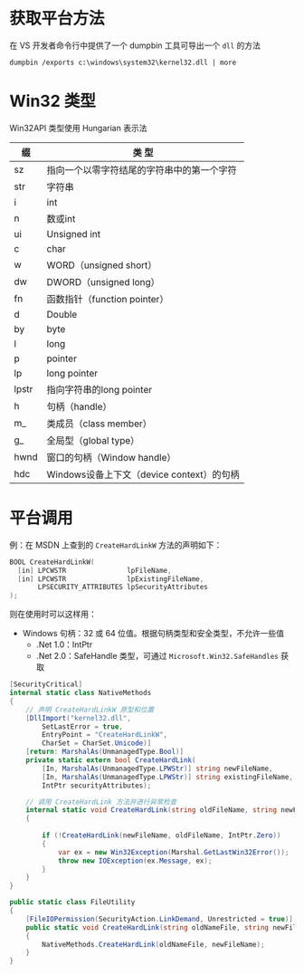# 获取平台方法

在 VS 开发者命令行中提供了一个 dumpbin 工具可导出一个 `dll` 的方法

```shell
dumpbin /exports c:\windows\system32\kernel32.dll | more
```
# Win32 类型

Win32API 类型使用 Hungarian 表示法

| 缀    | 类    型                                   |
| ----- | ------------------------------------------ |
| sz    | 指向一个以零字符结尾的字符串中的第一个字符 | 
| str   | 字符串                                     |
| i     | int                                        |
| n     | 数或int                                    |
| ui    | Unsigned int                               |
| c     | char                                       |
| w     | WORD（unsigned short）                     |
| dw    | DWORD（unsigned long）                     |
| fn    | 函数指针（function pointer）               |
| d     | Double                                     |
| by    | byte                                       |
| l     | long                                       |
| p     | pointer                                    |
| lp    | long pointer                               |
| lpstr | 指向字符串的long pointer                   |
| h     | 句柄（handle）                             |
| m_    | 类成员（class member）                     |
| g_    | 全局型（global type）                      |
| hwnd  | 窗口的句柄（Window handle）                |
| hdc   | Windows设备上下文（device context）的句柄  |
# 平台调用

例：在 MSDN 上查到的 `CreateHardLinkW` 方法的声明如下：
```c
BOOL CreateHardLinkW(
  [in] LPCWSTR               lpFileName,
  [in] LPCWSTR               lpExistingFileName,
       LPSECURITY_ATTRIBUTES lpSecurityAttributes
);
```

则在使用时可以这样用：
- Windows 句柄：32 或 64 位值。根据句柄类型和安全类型，不允许一些值
	- .Net 1.0：IntPtr
	- .Net 2.0：SafeHandle 类型，可通过 `Microsoft.Win32.SafeHandles` 获取

```csharp
[SecurityCritical]
internal static class NativeMethods
{
	// 声明 CreateHardLinkW 原型和位置
    [DllImport("kernel32.dll",
        SetLastError = true,
        EntryPoint = "CreateHardLinkW",
        CharSet = CharSet.Unicode)]
    [return: MarshalAs(UnmanagedType.Bool)]
    private static extern bool CreateHardLink(
        [In, MarshalAs(UnmanagedType.LPWStr)] string newFileName,
        [In, MarshalAs(UnmanagedType.LPWStr)] string existingFileName,
        IntPtr securityAttributes);

    // 调用 CreateHardLink 方法并进行异常检查
    internal static void CreateHardLink(string oldFileName, string newFileName)
    {
	    
        if (!CreateHardLink(newFileName, oldFileName, IntPtr.Zero))
        {
            var ex = new Win32Exception(Marshal.GetLastWin32Error());
            throw new IOException(ex.Message, ex);
        }
    }
}

public static class FileUtility
{
    [FileIOPermission(SecurityAction.LinkDemand, Unrestricted = true)]
    public static void CreateHardLink(string oldNameFile, string newFileName)
    {
        NativeMethods.CreateHardLink(oldNameFile, newFileName);
    }
}
```
